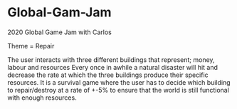 # Global-Gam-Jam
2020 Global Game Jam with Carlos 

Theme = Repair 

The user interacts with three different buildings that represent; money, labour and resources 
Every once in awhile a natural disaster will hit and decrease the rate at which the three buildings produce their specific resources.
It is a survival game where the user has to decide which building to repair/destroy at a rate of +-5% to ensure that the world is still functional with enough resources. 
